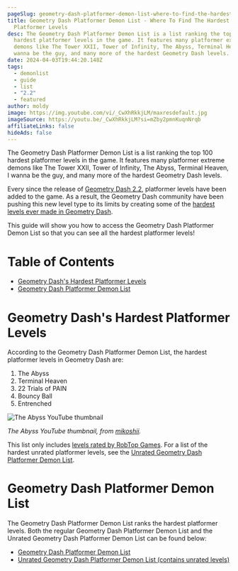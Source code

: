 ```yaml
---
pageSlug: geometry-dash-platformer-demon-list-where-to-find-the-hardest-platformer-levels
title: Geometry Dash Platformer Demon List - Where To Find The Hardest
  Platformer Levels
desc: The Geometry Dash Platformer Demon List is a list ranking the top 100
  hardest platformer levels in the game. It features many platformer extreme
  demons like The Tower XXII, Tower of Infinity, The Abyss, Terminal Heaven, I
  wanna be the guy, and many more of the hardest Geometry Dash levels.
date: 2024-04-03T19:44:20.148Z
tags:
  - demonlist
  - guide
  - list
  - "2.2"
  - featured
author: moldy
image: https://img.youtube.com/vi/_CwXhRkkjLM/maxresdefault.jpg
imageSource: https://youtu.be/_CwXhRkkjLM?si=mZby2pmnKuqnNrqb
affiliateLinks: false
hideAds: false
---
```

The Geometry Dash Platformer Demon List is a list ranking the top 100 hardest platformer levels in the game. It features many platformer extreme demons like The Tower XXII, Tower of Infinity, The Abyss, Terminal Heaven, I wanna be the guy, and many more of the hardest Geometry Dash levels.

Every since the release of [Geometry Dash 2.2](/posts/how-to-install-geometry-dash-2-2/), platformer levels have been added to the game. As a result, the Geometry Dash community have been pushing this new level type to its limits by creating some of the [hardest levels ever made in Geometry Dash](/posts/geometry-dash-levels-what-is-the-hardest-level-ever-made/).

This guide will show you how to access the Geometry Dash Platformer Demon List so that you can see all the hardest platformer levels!

# Table of Contents

- [Geometry Dash's Hardest Platformer Levels]()
- [Geometry Dash Platformer Demon List]()

# Geometry Dash's Hardest Platformer Levels

According to the Geometry Dash Platformer Demon List, the hardest platformer levels in Geometry Dash are:

1. The Abyss
2. Terminal Heaven
3. 22 Trials of PAIN
4. Bouncy Ball
5. Entrenched

![The Abyss YouTube thumbnail](https://img.youtube.com/vi/HWwURHUwvu4/maxresdefault.jpg)

*The Abyss YouTube thumbnail, from [mikoshii](https://youtu.be/HWwURHUwvu4?si=LT3iRpa40j3kLk3m).*

This list only includes [levels rated by RobTop Games](/posts/geometry-dash-levels-how-to-make-a-featured-level-2022/). For a list of the hardest unrated platformer levels, see the [Unrated Geometry Dash Platformer Demon List]().

# Geometry Dash Platformer Demon List

The Geometry Dash Platformer Demon List ranks the hardest platformer levels. Both the regular Geometry Dash Platformer Demon List and the Unrated Geometry Dash Platformer Demon List can be found below:

- [Geometry Dash Platformer Demon List](https://www.demonlist.com/platformer/rated)
- [Unrated Geometry Dash Platformer Demon List (contains unrated levels)](https://www.demonlist.com/platformer/unrated)